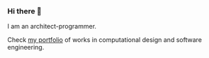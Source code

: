 ### Hi there 👋

I am an architect-programmer.

Check [my portfolio](https://daniellocatelli.com/ "Daniel Locatelli's Portfolio") of works in computational design and software engineering.
